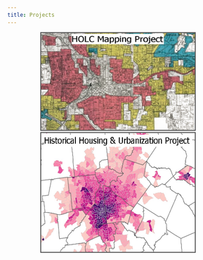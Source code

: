 ```yaml
---
title: Projects
---
```



<p style="text-align: center">
  <a href="https://snmarkley1.github.io/Projects/HOLC/">
    <img src="/Projects/HOLC_tile.jpg" width="350" height="220" alt="HOLC" title="HOLC Mapping Project" alt="HOLC" style="border:2px solid #555" class="responsive"/>
  </a>
  <a href="https://snmarkley1.github.io/Projects/HistHU/">
    <img src="/Projects/HHUUD_tile.jpg" width="350" height="270" alt="HHUUD" title="Historical Housing Unit Project" alt="HOLC" style="border:2px solid #555" class="responsive"/>
  </a>
</p>





